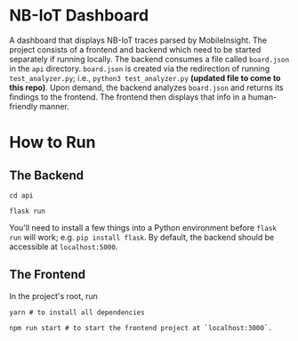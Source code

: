 # NB-IoT Dashboard

A dashboard that displays NB-IoT traces parsed by MobileInsight. The project consists of a frontend and backend which need to be started separately if running locally. The backend consumes a file called `board.json` in the `api` directory. `board.json` is created via the redirection of running `test_analyzer.py`; i.e., `python3 test_analyzer.py` **(updated file to come to this repo)**. Upon demand, the backend analyzes `board.json` and returns its findings to the frontend. The frontend then displays that info in a human-friendly manner.

# How to Run
## The Backend

```shell
cd api

flask run
```
You'll need to install a few things into a Python environment before `flask run` will work; e.g. `pip install flask`. By default, the backend should be accessible at `localhost:5000`.

## The Frontend

In the project's root, run

```shell
yarn # to install all dependencies

npm run start # to start the frontend project at `localhost:3000`.
```
